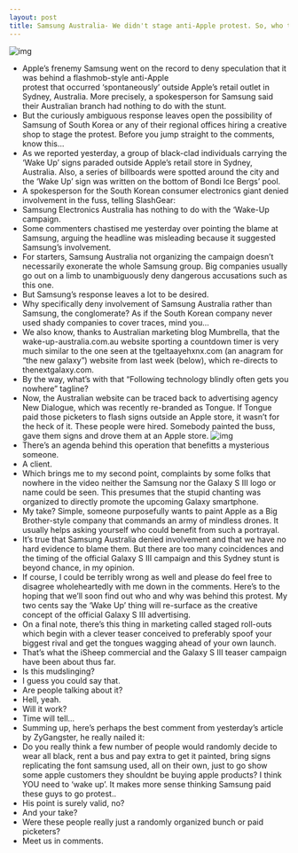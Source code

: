 ```yaml
---
layout: post
title: Samsung Australia- We didn't stage anti-Apple protest. So, who the heck did?
---
```

![img](http://media.idownloadblog.com/wp-content/uploads/2012/04/Samsung-Galaxy-S-III-Wake-Up-protest.jpg)
* Apple’s frenemy Samsung went on the record to deny speculation that it was behind a flashmob-style anti-Apple protest that occurred ‘spontaneously’ outside Apple’s retail outlet in Sydney, Australia. More precisely, a spokesperson for Samsung said their Australian branch had nothing to do with the stunt.
* But the curiously ambiguous response leaves open the possibility of Samsung of South Korea or any of their regional offices hiring a creative shop to stage the protest. Before you jump straight to the comments, know this…
* As we reported yesterday, a group of black-clad individuals carrying the ‘Wake Up’ signs paraded outside Apple’s retail store in Sydney, Australia. Also, a series of billboards were spotted around the city and the ‘Wake Up’ sign was written on the bottom of Bondi Ice Bergs’ pool.
* A spokesperson for the South Korean consumer electronics giant denied involvement in the fuss, telling SlashGear:
* Samsung Electronics Australia has nothing to do with the ‘Wake-Up campaign.
* Some commenters chastised me yesterday over pointing the blame at Samsung, arguing the headline was misleading because it suggested Samsung’s involvement.
* For starters, Samsung Australia not organizing the campaign doesn’t necessarily exonerate the whole Samsung group. Big companies usually go out on a limb to unambiguously deny dangerous accusations such as this one.
* But Samsung’s response leaves a lot to be desired.
* Why specifically deny involvement of Samsung Australia rather than Samsung, the conglomerate? As if the South Korean company never used shady companies to cover traces, mind you…
* We also know, thanks to Australian marketing blog Mumbrella, that the wake-up-australia.com.au website sporting a countdown timer is very much similar to the one seen at the tgeltaayehxnx.com (an anagram for “the new galaxy”) website from last week (below), which re-directs to thenextgalaxy.com.
* By the way, what’s with that “Following technology blindly often gets you nowhere” tagline?
* Now, the Australian website can be traced back to advertising agency New Dialogue, which was recently re-branded as Tongue. If Tongue paid those picketers to flash signs outside an Apple store, it wasn’t for the heck of it. These people were hired. Somebody painted the buss, gave them signs and drove them at an Apple store.
![img](http://media.idownloadblog.com/wp-content/uploads/2012/04/The-NExt-Galaxy-teaser-website.jpg)
* There’s an agenda behind this operation that benefitts a mysterious someone.
* A client.
* Which brings me to my second point, complaints by some folks that nowhere in the video neither the Samsung nor the Galaxy S III logo or name could be seen. This presumes that the stupid chanting was organized to directly promote the upcoming Galaxy smartphone.
* My take? Simple, someone purposefully wants to paint Apple as a Big Brother-style company that commands an army of mindless drones. It usually helps asking yourself who could benefit from such a portrayal.
* It’s true that Samsung Australia denied involvement and that we have no hard evidence to blame them. But there are too many coincidences and the timing of the official Galaxy S III campaign and this Sydney stunt is beyond chance, in my opinion.
* If course, I could be terribly wrong as well and please do feel free to disagree wholeheartedly with me down in the comments. Here’s to the hoping that we’ll soon find out who and why was behind this protest. My two cents say the ‘Wake Up’ thing will re-surface as the creative concept of the official Galaxy S III advertising.
* On a final note, there’s this thing in marketing called staged roll-outs which begin with a clever teaser conceived to preferably spoof your biggest rival and get the tongues wagging ahead of your own launch.
* That’s what the iSheep commercial and the Galaxy S III teaser campaign have been about thus far.
* Is this mudslinging?
* I guess you could say that.
* Are people talking about it?
* Hell, yeah.
* Will it work?
* Time will tell…
* Summing up, here’s perhaps the best comment from yesterday’s article by ZyGangster, he really nailed it:
* Do you really think a few number of people would randomly decide to wear all black, rent a bus and pay extra to get it painted, bring signs replicating the font samsung used, all on their own, just to go show some apple customers they shouldnt be buying apple products? I think YOU need to ‘wake up’. It makes more sense thinking Samsung paid these guys to go protest..
* His point is surely valid, no?
* And your take?
* Were these people really just a randomly organized bunch or paid picketers?
* Meet us in comments.

